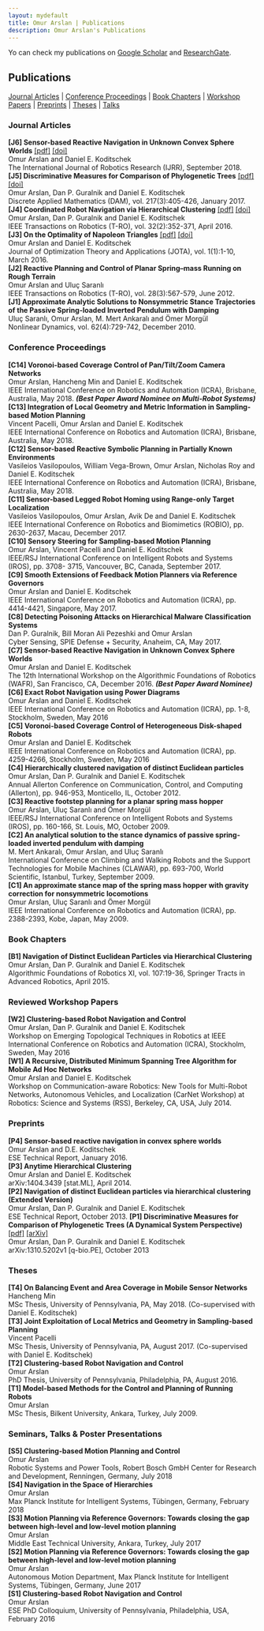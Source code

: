 ```yaml
---
layout: mydefault
title: Omur Arslan | Publications
description: Omur Arslan's Publications
---
```


Yo can check my publications on [Google Scholar](https://scholar.google.de/citations?user=6W1pEn0AAAAJ&hl=en) and [ResearchGate](https://www.researchgate.net/profile/Omur_Arslan).

## Publications
[Journal Articles](#journal-articles) | [Conference Proceedings](#conference-proceedings) | [Book Chapters](#book-chapters) | [Workshop Papers](#reviewed-workshop-papers) | [Preprints](#preprints) | [Theses](/publications#theses) | [Talks](#seminars-talks--poster-presentations)

### Journal Articles

**[J6] Sensor-based Reactive Navigation in Unknown Convex Sphere Worlds**  [[pdf]](/assets/publications/arslan_koditschek_IJRR2018.pdf) [[doi]](https://doi.org/10.1177/0278364918796267)<br/> 
Omur Arslan and Daniel E. Koditschek <br/>
The International Journal of Robotics Research (IJRR), September 2018. <br/>
**[J5] Discriminative Measures for Comparison of Phylogenetic Trees** [[pdf]](/assets/publications/arslan_guralnik_koditschek_DAM2017.pdf) [[doi]](https://doi.org/10.1016/j.dam.2016.10.003) <br/>
Omur Arslan, Dan P. Guralnik and Daniel E. Koditschek <br/>
Discrete Applied Mathematics (DAM), vol. 217(3):405-426, January 2017. <br/>
**[J4] Coordinated Robot Navigation via Hierarchical Clustering** [[pdf]](/assets/publications/arslan_guralnik_koditschek_TRO2016.pdf) [[doi]](http://dx.doi.org/10.1109/TRO.2016.2524018)<br/>
Omur Arslan, Dan P. Guralnik and Daniel E. Koditschek <br/>
IEEE Transactions on Robotics (T-RO), vol. 32(2):352-371, April 2016. <br/>
**[J3] On the Optimality of Napoleon Triangles** [[pdf]](/assets/publications/arslan_koditschek_JOTA2016.pdf) [[doi]](http://dx.doi.org/10.1007/s10957-016-0911-4) <br/>
Omur Arslan and Daniel E. Koditschek <br/>
Journal of Optimization Theory and Applications (JOTA), vol. 1(1):1-10, March 2016. <br/> 
**[J2] Reactive Planning and Control of Planar Spring–mass Running on Rough Terrain** <br/>
Omur Arslan and Uluç Saranlı <br/>
IEEE Transactions on Robotics (T-RO), vol. 28(3):567-579, June 2012. <br/>
**[J1] Approximate Analytic Solutions to Nonsymmetric Stance Trajectories of the Passive Spring-loaded Inverted Pendulum with Damping** <br/>
Uluç Saranlı, Omur Arslan, M. Mert Ankaralı and Ömer Morgül <br/> 
Nonlinear Dynamics, vol. 62(4):729-742, December 2010. 

### Conference Proceedings

**[C14] Voronoi-based Coverage Control of Pan/Tilt/Zoom Camera Networks** <br/> 
Omur Arslan, Hancheng Min and Daniel E. Koditschek </br>
IEEE International Conference on Robotics and Automation (ICRA), Brisbane, Australia, May 2018. **_(Best Paper Award Nominee on Multi-Robot Systems)_** <br/>
**[C13] Integration of Local Geometry and Metric Information in Sampling-based Motion Planning** <br/>
Vincent Pacelli, Omur Arslan and Daniel E. Koditschek <br/>
IEEE International Conference on Robotics and Automation (ICRA), Brisbane, Australia, May 2018. <br/>
**[C12] Sensor-based Reactive Symbolic Planning in Partially Known Environments** <br/>
Vasileios Vasilopoulos, William Vega-Brown, Omur Arslan, Nicholas Roy and Daniel E. Koditschek <br/>
IEEE International Conference on Robotics and Automation (ICRA), Brisbane, Australia, May 2018. <br/>
**[C11] Sensor-based Legged Robot Homing using Range-only Target Localization** <br/>
Vasileios Vasilopoulos, Omur Arslan, Avik De and Daniel E. Koditschek <br/>
IEEE International Conference on Robotics and Biomimetics (ROBIO), pp. 2630-2637, Macau, December 2017. <br/>
**[C10] Sensory Steering for Sampling-based Motion Planning** <br/>
Omur Arslan, Vincent Pacelli and Daniel E. Koditschek <br/>
IEEE/RSJ International Conference on Intelligent Robots and Systems (IROS), pp. 3708- 3715, Vancouver, BC, Canada, September 2017. <br/>
**[C9] Smooth Extensions of Feedback Motion Planners via Reference Governors** <br/>
Omur Arslan and Daniel E. Koditschek <br/>
IEEE International Conference on Robotics and Automation (ICRA), pp. 4414-4421, Singapore, May 2017. <br/>
**[C8] Detecting Poisoning Attacks on Hierarchical Malware Classification Systems** <br/>
Dan P. Guralnik, Bill Moran Ali Pezeshki and Omur Arslan <br/>
Cyber Sensing, SPIE Defense + Security, Anaheim, CA, May 2017. <br/>
**[C7] Sensor-based Reactive Navigation in Unknown Convex Sphere Worlds**<br/> 
Omur Arslan and Daniel E. Koditschek <br/>
The 12th International Workshop on the Algorithmic Foundations of Robotics (WAFR), San Francisco, CA, December 2016. **_(Best Paper Award Nominee)_**<br/>
**[C6] Exact Robot Navigation using Power Diagrams**<br/>
Omur Arslan and Daniel E. Koditschek <br/>
IEEE International Conference on Robotics and Automation (ICRA), pp. 1-8, Stockholm, Sweden, May 2016 <br/>
**[C5] Voronoi-based Coverage Control of Heterogeneous Disk-shaped Robots** <br/> 
Omur Arslan and Daniel E. Koditschek <br/>
IEEE International Conference on Robotics and Automation (ICRA), pp. 4259-4266, Stockholm, Sweden, May 2016 <br/>
**[C4] Hierarchically clustered navigation of distinct Euclidean particles** <br/> 
Omur Arslan, Dan P. Guralnik and Daniel E. Koditschek <br/>
Annual Allerton Conference on Communication, Control, and Computing (Allerton), pp. 946-953, Monticello, IL, October 2012. <br/>
**[C3] Reactive footstep planning for a planar spring mass hopper** <br/>
Omur Arslan, Uluç Saranlı and Ömer Morgül<br/>
IEEE/RSJ International Conference on Intelligent Robots and Systems (IROS), pp. 160-166, St. Louis, MO, October 2009. <br/>
**[C2] An analytical solution to the stance dynamics of passive spring-loaded inverted pendulum with damping** <br/>
M. Mert Ankaralı, Omur Arslan, and Uluç Saranlı <br/>
International Conference on Climbing and Walking Robots and the Support Technologies for Mobile Machines (CLAWAR), pp. 693-700, World Scientific, Istanbul, Turkey, September 2009. <br/>
**[C1] An approximate stance map of the spring mass hopper with gravity correction for nonsymmetric locomotions**<br/>
Omur Arslan, Uluç Saranlı and Ömer Morgül <br/>
IEEE International Conference on Robotics and Automation (ICRA), pp. 2388-2393, Kobe, Japan, May 2009.

### Book Chapters

**[B1] Navigation of Distinct Euclidean Particles via Hierarchical Clustering** <br/>
Omur Arslan, Dan P. Guralnik and Daniel E. Koditschek <br/>
Algorithmic Foundations of Robotics XI, vol. 107:19-36, Springer Tracts in Advanced Robotics, April 2015. 

### Reviewed Workshop Papers

**[W2] Clustering-based Robot Navigation and Control** <br/>
Omur Arslan, Dan P. Guralnik and Daniel E. Koditschek <br/>
Workshop on Emerging Topological Techniques in Robotics at IEEE International Conference on Robotics and Automation (ICRA), Stockholm, Sweden, May 2016 <br/>
**[W1] A Recursive, Distributed Minimum Spanning Tree Algorithm for Mobile Ad Hoc Networks** <br/>
Omur Arslan and Daniel E. Koditschek <br/>
Workshop on Communication-aware Robotics: New Tools for Multi-Robot Networks, Autonomous Vehicles, and Localization (CarNet Workshop) at Robotics: Science and Systems (RSS), Berkeley, CA, USA, July 2014.

### Preprints 

**[P4] Sensor-based reactive navigation in convex sphere worlds** <br/>
Omur Arslan and D.E. Koditschek <br/>
ESE Technical Report, January 2016. <br/>
**[P3] Anytime Hierarchical Clustering** <br/>
Omur Arslan and Daniel E. Koditschek <br/>
arXiv:1404.3439 [stat.ML], April 2014. <br/>
**[P2] Navigation of distinct Euclidean particles via hierarchical clustering (Extended Version)** <br/>
Omur Arslan, Dan P. Guralnik and Daniel E. Koditschek <br/>
ESE Technical Report, October 2013.
**[P1] Discriminative Measures for Comparison of Phylogenetic Trees (A Dynamical System Perspective)** [[pdf]](/assests/publications/arslan_guralnik_koditschek_arXiv2013.pdf) [[arXiv]](https://arxiv.org/abs/1310.5202v1)<br/>
Omur Arslan, Dan P. Guralnik and Daniel E. Koditschek </br>
 arXiv:1310.5202v1 [q-bio.PE], October 2013

### Theses

**[T4] On Balancing Event and Area Coverage in Mobile Sensor Networks** <br/>
Hancheng Min <br/>
MSc Thesis, University of Pennsylvania, PA, May 2018. (Co-supervised with Daniel E. Koditschek) <br/>
**[T3] Joint Exploitation of Local Metrics and Geometry in Sampling-based Planning** <br/>
Vincent Pacelli <br/>
MSc Thesis, University of Pennsylvania, PA, August 2017. (Co-supervised with Daniel E. Koditschek) <br/>
**[T2] Clustering-based Robot Navigation and Control**<br/> 
Omur Arslan <br/>
PhD Thesis, University of Pennsylvania, Philadelphia, PA, August 2016. <br/>
**[T1] Model-based Methods for the Control and Planning of Running Robots**<br/>
Omur Arslan <br/>
MSc Thesis, Bilkent University, Ankara, Turkey, July 2009.

### Seminars, Talks & Poster Presentations

**[S5] Clustering-based Motion Planning and Control** <br/>
Omur Arslan <br/>
Robotic Systems and Power Tools, Robert Bosch GmbH Center for Research and Development, Renningen, Germany, July 2018 <br/>
**[S4] Navigation in the Space of Hierarchies** <br/>
Omur Arslan <br/>
Max Planck Institute for Intelligent Systems, Tübingen, Germany, February 2018 <br/>
**[S3] Motion Planning via Reference Governors: Towards closing the gap between high-level and low-level motion planning** <br/>
Omur Arslan <br/>
Middle East Technical University, Ankara, Turkey, July 2017 <br/>
**[S2] Motion Planning via Reference Governors: Towards closing the gap between high-level and low-level motion planning**<br/> 
Omur Arslan <br/>
Autonomous Motion Department, Max Planck Institute for Intelligent Systems, Tübingen, Germany, June 2017 <br/>
**[S1] Clustering-based Robot Navigation and Control** <br/> 
Omur Arslan <br/>
ESE PhD Colloquium, University of Pennsylvania, Philadelphia, USA, February 2016


